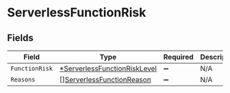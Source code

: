 # ServerlessFunctionRisk


## Fields

| Field                                                                              | Type                                                                               | Required                                                                           | Description                                                                        |
| ---------------------------------------------------------------------------------- | ---------------------------------------------------------------------------------- | ---------------------------------------------------------------------------------- | ---------------------------------------------------------------------------------- |
| `FunctionRisk`                                                                     | [*ServerlessFunctionRiskLevel](../../models/shared/serverlessfunctionrisklevel.md) | :heavy_minus_sign:                                                                 | N/A                                                                                |
| `Reasons`                                                                          | [][ServerlessFunctionReason](../../models/shared/serverlessfunctionreason.md)      | :heavy_minus_sign:                                                                 | N/A                                                                                |